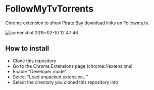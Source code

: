 # FollowMyTvTorrents

Chrome extension to show [Pirate Bay](https://thepiratebay.se/) download links on [Followmy.tv](http://followmy.tv/).

![screenshot 2015-02-10 12 47 46](https://cloud.githubusercontent.com/assets/192200/6126659/0e4d5fe4-b123-11e4-9760-b026228b9833.png)

## How to install

- Clone this repository
- Go to the Chrome Extensions page (chrome://extensions)
- Enable "Developer mode"
- Select "Load unpacked extension..."
- Select the directory you cloned this repository into
